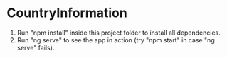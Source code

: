 # CountryInformation

1. Run "npm install" inside this project folder to install all dependencies.
2. Run "ng serve" to see the app in action (try "npm start" in case "ng serve" fails).
